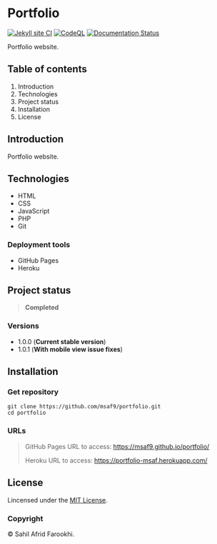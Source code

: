# Portfolio 

[![Jekyll site CI](https://github.com/msaf9/portfolio/actions/workflows/jekyll.yml/badge.svg?branch=master)](https://github.com/msaf9/portfolio/actions/workflows/jekyll.yml)
[![CodeQL](https://github.com/msaf9/portfolio/actions/workflows/codeql-analysis.yml/badge.svg)](https://github.com/msaf9/portfolio/actions/workflows/codeql-analysis.yml)
[![Documentation Status](https://readthedocs.org/projects/msaf9portfolio/badge/?version=latest)](https://msaf9portfolio.readthedocs.io/en/latest/?badge=latest)

Portfolio website.

## Table of contents
1. Introduction
2. Technologies
3. Project status
4. Installation
5. License

## Introduction
Portfolio website.

## Technologies
- HTML
- CSS
- JavaScript
- PHP
- Git

### Deployment tools
- GitHub Pages
- Heroku


## Project status
> **Completed**

### Versions
- 1.0.0 (**Current stable version**)
- 1.0.1 (**With mobile view issue fixes**)

## Installation
### Get repository
```git
git clone https://github.com/msaf9/portfolio.git
cd portfolio
```

### URLs
> GitHub Pages URL to access: https://msaf9.github.io/portfolio/
> 
> Heroku URL to access: https://portfolio-msaf.herokuapp.com/ 

## License
Lincensed under the [MIT License](LICENSE).

### Copyright
© Sahil Afrid Farookhi.
